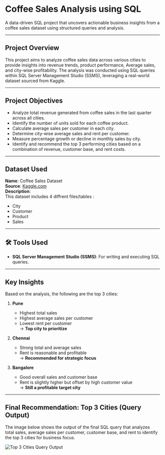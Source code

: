 # Coffee Sales Analysis using SQL  
A data-driven SQL project that uncovers actionable business insights from a coffee sales dataset using structured queries and analysis.

---

##  Project Overview  
This project aims to analyze coffee sales data across various cities to provide insights into revenue trends, product performance, Average sales, and city-wise profitability. The analysis was conducted using SQL queries within SQL Server Management Studio (SSMS), leveraging a real-world dataset sourced from Kaggle.

---

##  Project Objectives  
- Analyze total revenue generated from coffee sales in the last quarter across all cities.  
- Identify the number of units sold for each coffee product.  
- Calculate average sales per customer in each city.  
- Determine city-wise average sales and rent per customer.  
- Measure percentage growth or decline in monthly sales by city.  
- Identify and recommend the top 3 performing cities based on a combination of revenue, customer base, and rent costs.

---

##  Dataset Used  
**Name**: Coffee Sales Dataset  
**Source**: [Kaggle.com](https://www.kaggle.com)  
**Description**:  
This dataset includes 4 diffrent files/tables :
- City  
- Customer  
- Product  
- Sales  

---

## 🛠 Tools Used  
- **SQL Server Management Studio (SSMS)**: For writing and executing SQL queries.  

---

##  Key Insights  
Based on the analysis, the following are the top 3 cities:

1. **Pune**  
   - Highest total sales  
   - Highest average sales per customer  
   - Lowest rent per customer  
   → **Top city to prioritize**

2. **Chennai**  
   - Strong total and average sales  
   - Rent is reasonable and profitable  
   → **Recommended for strategic focus**

3. **Bangalore**  
   - Good overall sales and customer base  
   - Rent is slightly higher but offset by high customer value  
   → **Still a profitable target city**

---

##  Final Recommendation: Top 3 Cities (Query Output)

The image below shows the output of the final SQL query that analyzes total sales, average sales per customer, customer base, and rent to identify the top 3 cities for business focus.

![Top 3 Cities Query Output](results/top_3_cities_output.png)

